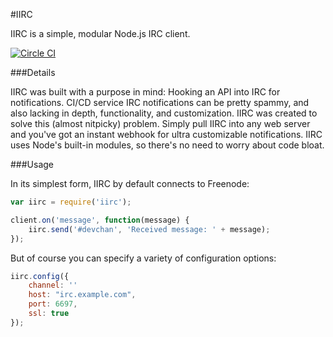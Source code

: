 #IIRC

IIRC is a simple, modular Node.js IRC client.

[![Circle CI](https://circleci.com/gh/curtiszimmerman/iirc/tree/master.svg?style=svg)](https://circleci.com/gh/curtiszimmerman/iirc/tree/master)

###Details

IIRC was built with a purpose in mind: Hooking an API into IRC for notifications. CI/CD service IRC 
notifications can be pretty spammy, and also lacking in depth, functionality, and customization. 
IIRC was created to solve this (almost nitpicky) problem. Simply pull IIRC into any web server and 
you've got an instant webhook for ultra customizable notifications. IIRC uses Node's built-in 
modules, so there's no need to worry about code bloat.

###Usage

In its simplest form, IIRC by default connects to Freenode:

```javascript
var iirc = require('iirc');

client.on('message', function(message) {
	iirc.send('#devchan', 'Received message: ' + message);
});
```

But of course you can specify a variety of configuration options:

```javascript
iirc.config({
	channel: ''
	host: "irc.example.com",
	port: 6697,
	ssl: true
});
```